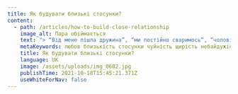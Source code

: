 ```yaml
---
title: Як будувати близькі стосунки?
content:
  - path: /articles/how-to-build-close-relationship
    image_alt: Пара обіймається
    text: "> “Від мене пішла дружина”, “ми постійно сваримось”, “чоловік мені зраджує”, “мій хлопець мене ігнорує” і це ще не всі запити щодо стосунків з якими до мене звертаються.\n\nДалеко не кожному з нас пощастило зростати в сім’ї, сповненої любові та гармонії. Ми могли бути свідками сварок, бійок, зрад, розлучень, дистанційних стосунків тощо. У результаті не маємо моделі добрих стосунків і коли зустрічаємо кохану людину, на жаль, можемо повторити долю батьків, а може й дідів чи прадідів.\n\nМоже здаватись що це якесь сімейне прокляття. Але насправді – це патерни поведінки, яких ми автоматично навчаємося з тих стосунків, в яких зростаємо.\n\nЩо робити якщо моделі добрих стосунків не було, а хочеться їх побудувати чи хоча б не зруйнувати те що є? Адже любов така сама базова людська потреба як вода чи повітря.\n\nДавайте розбиратись разом. Разом з *Сью Джонсон* – засновницею емоційно-фокусованої терапії, яка вже більше 30 років допомагає парам та сім’ям будувати близькі стосунки і лікувати рани прив’язаності.\n\nУ керівництві для пар *“Обійми мене сильніше”,* Сью згадує, що основою тривалих і міцних стосунків є **емоційна чутливість, яка складається з трьох частин:**\n\n## Чуйність: чи можу я розраховувати на емоційний відгук з твого боку?\n\nЦе означає бути налаштованим на партнера. Показувати якими важливими є емоції коханої людини, особливо ті, які викликані базовою потребою в прив’язаності і страхом її втратити. Ми всі так чи інакше боїмося втратити дорогу нам людину.\n\nПриймати і не знецінювати емоційні сигнали, які передає партнер. Втішати і піклуватися про партнера, якщо він чи вона цього потребує.\n\nЧуйність партнера – дозволяє легше пережити біль і зцілює нас на емоційному та фізичному рівні.\n\n## Небайдужість: чи знаю я, що ти будеш цінувати мене і залишишся поряд?\n\n“Небайдужість” трактується у словниках як “зацікавленість”, “залученість”, “участь”, “захопленість” і навіть “одержимість”. Це особлива форма уваги, яку приділяємо лише коханим. На таких людей довше дивляться, їх частіше торкаються. Партнери нерідко описують цей стан як “емоційну присутність”.\n\n## Щирість: ти поряд?\n\nЦе означає залишатись відкритим для партнера навіть у випадках сумнівів і невпевненості. Часто доводиться боротися зі своїми емоціями, щоб вони не тяжіли над нами. Щирість дозволяє подолати роз’єднаність і налаштуватися на сигнали прив’язаності, які передає партнер.\n\nКрок за кроком, проявляючи чуйність, щирість і небайдужість до себе та інших ми розвиваємо свою емоційну чутливість і вчимося будувати близькі стосунки ![\U0001F970](https://static.xx.fbcdn.net/images/emoji.php/v9/tea/1/16/1f970.png)\n\nЛюбові вам ![❤️](https://static.xx.fbcdn.net/images/emoji.php/v9/t6c/1/16/2764.png)\n\nВаша, психолог Олеся Боруйко ![☺️](https://static.xx.fbcdn.net/images/emoji.php/v9/tfb/1/16/263a.png)"
    metaKeywords: любов близькість стосунки чуйність щирість небайдужість
    title: Як будувати близькі стосунки?
    language: UK
    image: /assets/uploads/img_0602.jpg
    publishTime: 2021-10-18T15:45:21.371Z
    useWhiteForNav: false
---
```

